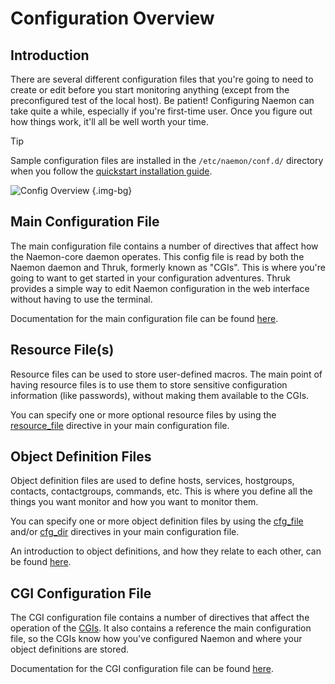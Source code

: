# Configuration Overview

## Introduction

There are several different configuration files that you're going to need to create or edit before you start monitoring anything (except from the preconfigured test of the local host).  Be patient!  Configuring Naemon can take quite a while, especially if you're first-time user.  Once you figure out how things work, it'll all be well worth your time. <i class="fa-solid fa-face-smile"></i>

> [!TIP]
> Sample configuration files are installed in the `/etc/naemon/conf.d/` directory when you follow the [quickstart installation guide](quickstart).

![Config Overview](/images/usersguide/svg/configoverview.svg) {.img-bg}

## Main Configuration File

The main configuration file contains a number of directives that affect how the Naemon-core daemon operates.  This config file is read by both the Naemon daemon and Thruk, formerly known as "CGIs".  This is where you're going to want to get started in your configuration adventures. Thruk provides a simple way to edit Naemon configuration in the web interface without having to use the terminal.

Documentation for the main configuration file can be found [here](configmain).

## Resource File(s)

Resource files can be used to store user-defined macros.  The main point of having resource files is to use them to store sensitive configuration information (like passwords), without making them available to the CGIs.

You can specify one or more optional resource files by using the [resource_file](configmain#resource_file) directive in your main configuration file.

## Object Definition Files

Object definition files are used to define hosts, services, hostgroups, contacts, contactgroups, commands, etc.  This is where you define all the things you want monitor and how you want to monitor them.

You can specify one or more object definition files by using the [cfg_file](configmain#cfg_file) and/or [cfg_dir](configmain#cfg_dir) directives in your main configuration file.

An introduction to object definitions, and how they relate to each other, can be found [here](configobject).

## CGI Configuration File

The CGI configuration file contains a number of directives that affect the operation of the [CGIs](cgis).  It also contains a reference the main configuration file, so the CGIs know how you've configured Naemon and where your object definitions are stored.

Documentation for the CGI configuration file can be found [here](configcgi).
